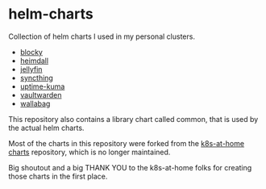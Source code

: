 # helm-charts

Collection of helm charts I used in my personal clusters.

- [blocky](./charts/blocky/README.md)
- [heimdall](./charts/heimdall/README.md)
- [jellyfin](./charts/jellyfin/README.md)
- [syncthing](./charts/syncthing/README.md)
- [uptime-kuma](./charts/uptime-kuma/README.md)
- [vaultwarden](./charts/vaultwarden/README.md)
- [wallabag](./charts/wallabag/README.md)

This repository also contains a library chart called common, that is used by the actual helm charts.

Most of the charts in this repository were forked from the [k8s-at-home charts](https://github.com/k8s-at-home/charts) repository, which is no longer maintained.

Big shoutout and a big THANK YOU to the k8s-at-home folks for creating those charts in the first place.
